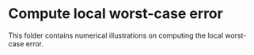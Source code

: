 # Compute local worst-case error

This folder contains numerical illustrations on computing the local worst-case error.


